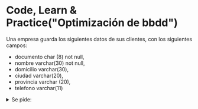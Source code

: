 # Code, Learn & Practice("Optimización de bbdd")

Una empresa guarda los siguientes datos de sus clientes, con los siguientes campos:

- documento char (8) not null,
- nombre varchar(30) not null,
- domicilio varchar(30),
- ciudad varchar(20),
- provincia varchar (20),
- telefono varchar(11)
<details>
 <summary>Se pide:</summary>
  
  ``` sql
 - Eliminar la tabla "cliente" si existe
DROP TABLE IF EXISTS cliente;

- Crear la tabla sin clave primaria
CREATE TABLE cliente (
  documento CHAR(8)   NOT NULL,
  nombre    VARCHAR(30) NOT NULL,
  domicilio VARCHAR(30),
  ciudad    VARCHAR(20),
  provincia VARCHAR(20),
  telefono  VARCHAR(11)
) ENGINE=InnoDB;

- Añadir la clave primaria después
ALTER TABLE cliente
  ADD PRIMARY KEY (documento);

- UNIQUE INDEX en documento
CREATE UNIQUE INDEX idx_documento ON cliente(documento);

- INDEX en ciudad y provincia
CREATE INDEX idx_ciudad_provincia ON cliente(ciudad, provincia);

- Justificación:
- UNIQUE INDEX evita que dos clientes tengan el mismo documento.
- INDEX acelera las búsquedas por ciudad y provincia sin impedir duplicados.

- Ver los índices de la tabla
SHOW INDEX FROM cliente;

- Agregar UNIQUE INDEX en telefono
CREATE UNIQUE INDEX idx_telefono ON cliente(telefono);


- Eliminar los índices

DROP INDEX idx_documento ON cliente;
DROP INDEX idx_ciudad_provincia ON cliente;
DROP INDEX idx_telefono ON cliente;

- Verificar que solo queda la clave primaria

SHOW INDEX FROM cliente;

